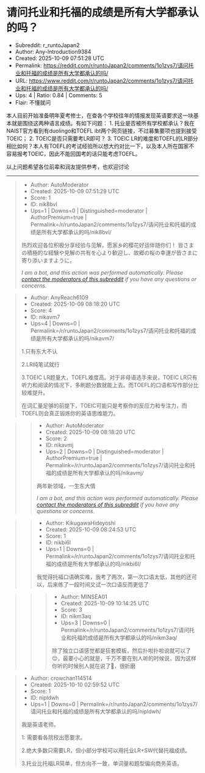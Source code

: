 # 请问托业和托福的成绩是所有大学都承认的吗？

- Subreddit: r_runtoJapan2
- Author: Any-Introduction9384
- Created: 2025-10-09 07:51:28 UTC
- Permalink: https://reddit.com/r/runtoJapan2/comments/1o1zys7/请问托业和托福的成绩是所有大学都承认的吗/
- URL: https://www.reddit.com/r/runtoJapan2/comments/1o1zys7/请问托业和托福的成绩是所有大学都承认的吗/
- Ups: 4 | Ratio: 0.84 | Comments: 5
- Flair: 不懂就问


本人目前开始准备明年夏考修士，在查各个学校往年的情报发现英语要求这一块基本就是围绕这两种语言成绩。有如下问题： 1.
托业是否被所有学校都承认？我在NAIST官方看到有duolingo和TOEFL
ibt两个网页链接，不过募集要项也提到接受TOEIC； 2.
TOEIC是否只需要考LR即可？ 3. TOEIC
LR的难度和TOEFL的LR部分相比如何？本人有TOEFL的考试经验所以想大约对比一下，以及本人所在国家不容易报考TOEIC，因此不能回国考的话只能考虑TOEFL。

以上问题希望各位前辈和润友提供参考，也欢迎讨论


---

> - Author: AutoModerator
> - Created: 2025-10-09 07:51:29 UTC
> - Score: 1
> - ID: nik8bvl
> - Ups=1 | Downs=0 | Distinguished=moderator | AuthorPremium=true | Permalink=/r/runtoJapan2/comments/1o1zys7/请问托业和托福的成绩是所有大学都承认的吗/nik8bvl/
>
> 热烈欢迎各位积极分享经验与见解，愿家乡的樱花好运伴随你们！
> 皆さまの積極的な経験や見解の共有を心より歓迎し、故郷の桜の幸運が皆さまに寄り添いますように。
> 
> *I am a bot, and this action was performed automatically. Please [contact the moderators of this subreddit](/message/compose/?to=/r/runtoJapan2) if you have any questions or concerns.*

> - Author: AnyReach6109
> - Created: 2025-10-09 08:18:20 UTC
> - Score: 4
> - ID: nikavm7
> - Ups=4 | Downs=0 | Permalink=/r/runtoJapan2/comments/1o1zys7/请问托业和托福的成绩是所有大学都承认的吗/nikavm7/
>
> 1.只有东大不认
> 
> 2.LR纯笔试就行
> 
> 3.TOEIC LR题量大，TOEFL难度高。对于非母语选手来说，TOEIC LR只有听力和阅读的情况下，多刷题分数就能上去。而TOEFL的口语和写作部分比较难提升。
> 
> 在词汇量足够的前提下，TOEIC可能只是考察你的反应力和专注力，而TOEFL则会真正锻炼你的英语思维能力。

>> - Author: AutoModerator
>> - Created: 2025-10-09 08:18:20 UTC
>> - Score: 2
>> - ID: nikavmj
>> - Ups=2 | Downs=0 | Distinguished=moderator | AuthorPremium=true | Permalink=/r/runtoJapan2/comments/1o1zys7/请问托业和托福的成绩是所有大学都承认的吗/nikavmj/
>>
>> 两年新领域，一生东大情
>> 
>> 
>> *I am a bot, and this action was performed automatically. Please [contact the moderators of this subreddit](/message/compose/?to=/r/runtoJapan2) if you have any questions or concerns.*

>> - Author: KikugawaHideyoshi
>> - Created: 2025-10-09 08:24:53 UTC
>> - Score: 1
>> - ID: nikbi6l
>> - Ups=1 | Downs=0 | Permalink=/r/runtoJapan2/comments/1o1zys7/请问托业和托福的成绩是所有大学都承认的吗/nikbi6l/
>>
>> 我觉得托福口语确实难，我考了两次，第一次口语太低，其他的还可以，后来练了一段时间又试一次口语反而更低了

>>> - Author: MINSEA01
>>> - Created: 2025-10-09 10:14:25 UTC
>>> - Score: 3
>>> - ID: nikm3aq
>>> - Ups=3 | Downs=0 | Permalink=/r/runtoJapan2/comments/1o1zys7/请问托业和托福的成绩是所有大学都承认的吗/nikm3aq/
>>>
>>> 除了独立口语感觉都是狂套模板，然后扑啦扑啦说就可以了😌，最要小心的就是，千万不要在别人听的时候说，因为这样你听的时候别人就在说了🫨，很折磨

> - Author: crowchan114514
> - Created: 2025-10-10 02:59:52 UTC
> - Score: 1
> - ID: nipldwh
> - Ups=1 | Downs=0 | Permalink=/r/runtoJapan2/comments/1o1zys7/请问托业和托福的成绩是所有大学都承认的吗/nipldwh/
>
> 我是英语老师。
> 
> 1: 需要看各院校出愿要求。
> 
> 2.绝大多数只需要LR，但小部分学校可以用托业LR+SW代替托福成绩。
> 
> 3.托业比托福LR简单，但方向不一致，单词量和题型偏向商务英语。
